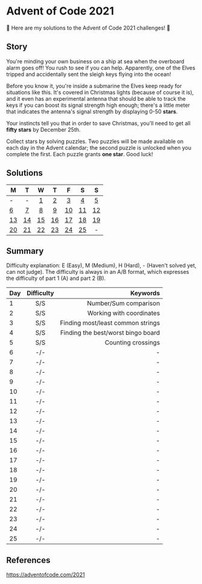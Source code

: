 # Advent of Code 2021
🎄 Here are my solutions to the Advent of Code 2021 challenges! 🎄

## Story
You're minding your own business on a ship at sea when the overboard alarm goes off! You rush to see if you can help. Apparently, one of the Elves tripped and accidentally sent the sleigh keys flying into the ocean!

Before you know it, you're inside a submarine the Elves keep ready for situations like this. It's covered in Christmas lights (because of course it is), and it even has an experimental antenna that should be able to track the keys if you can boost its signal strength high enough; there's a little meter that indicates the antenna's signal strength by displaying 0-50 **stars**.

Your instincts tell you that in order to save Christmas, you'll need to get all **fifty stars** by December 25th.

Collect stars by solving puzzles. Two puzzles will be made available on each day in the Advent calendar; the second puzzle is unlocked when you complete the first. Each puzzle grants **one star**. Good luck!

## Solutions
| M | T | W | T | F | S | S |
|---|:---:|:---:|:---:|:---:|:---:|:---:|
| - | - | [1](/2021/Day-1) | [2](/2021/Day-2) | [3](/2021/Day-3) | [4](/2021/Day-4) | [5](/2021/Day-5) |
| [6](/2021/Day-6) | [7](/2021/Day-7) | [8](/2021/Day-8) | [9](/2021/Day-9) | [10](/2021/Day-10) | [11](/2021/Day-11) | [12](/2021/Day-12) |
| [13](/2021/Day-13) | [14](/2021/Day-14) | [15](/2021/Day-15) | [16](/2021/Day-16) | [17](/2021/Day-17) | [18](/2021/Day-18) | [19](/2021/Day-19) |
| [20](/2021/Day-20) | [21](/2021/Day-21) | [22](/2021/Day-22) | [23](/2021/Day-23) | [24](/2021/Day-24) | [25](/2021/Day-25) | - |

## Summary
Difficulty explanation: E (Easy), M (Medium), H (Hard), - (Haven't solved yet, can not judge). The difficulty is always in an A/B format, which expresses the difficulty of part 1 (A) and part 2 (B).

| Day | Difficulty | Keywords |
| --- |:--------:| -------------------------------:|
|  1  |   S/S    | Number/Sum comparison |
|  2  |   S/S    | Working with coordinates |
|  3  |   S/S    | Finding most/least common strings |
|  4  |   S/S    | Finding the best/worst bingo board |
|  5  |   S/S    | Counting crossings |
|  6  |   -/-    | - |
|  7  |   -/-    | - |
|  8  |   -/-    | - |
|  9  |   -/-    | - |
| 10  |   -/-    | - |
| 11  |   -/-    | - |
| 12  |   -/-    | - |
| 13  |   -/-    | - |
| 14  |   -/-    | - |
| 15  |   -/-    | - |
| 16  |   -/-    | - |
| 17  |   -/-    | - |
| 18  |   -/-    | - |
| 19  |   -/-    | - |
| 20  |   -/-    | - |
| 21  |   -/-    | - |
| 22  |   -/-    | - |
| 23  |   -/-    | - |
| 24  |   -/-    | - |
| 25  |   -/-    | - |

## References
https://adventofcode.com/2021